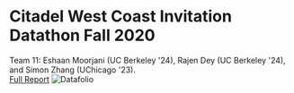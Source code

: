 # Citadel West Coast Invitation Datathon Fall 2020
Team 11: Eshaan Moorjani (UC Berkeley '24), Rajen Dey (UC Berkeley '24), and Simon Zhang (UChicago '23).
<br>
[Full Report](https://github.com/eshaanmoorjani/Citadel-Data-Open-Fall-2020/blob/master/West%20Coast%20Data%20Open%20F20/Final%20Report/team_11_Report.pdf)
![Datafolio](https://github.com/RajenDey/Citadel-Data-Open-Fall-2020/blob/master/West%20Coast%20Data%20Open%20F20/Final%20Report/Datafolio_img.jpg)
